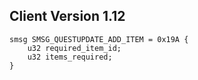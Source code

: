 ## Client Version 1.12

```rust,ignore
smsg SMSG_QUESTUPDATE_ADD_ITEM = 0x19A {
    u32 required_item_id;    
    u32 items_required;    
}

```

